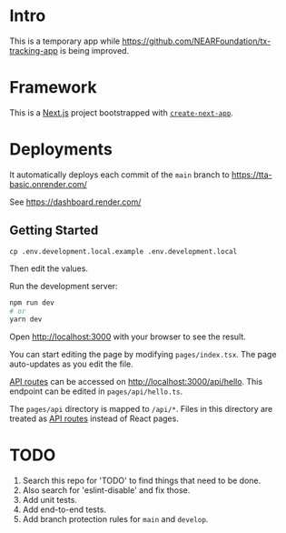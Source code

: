 # Intro

This is a temporary app while https://github.com/NEARFoundation/tx-tracking-app is being improved.

# Framework

This is a [Next.js](https://nextjs.org/) project bootstrapped with [`create-next-app`](https://github.com/vercel/next.js/tree/canary/packages/create-next-app).

# Deployments

It automatically deploys each commit of the `main` branch to https://tta-basic.onrender.com/

See https://dashboard.render.com/

## Getting Started

`cp .env.development.local.example .env.development.local`

Then edit the values.

Run the development server:

```bash
npm run dev
# or
yarn dev
```

Open [http://localhost:3000](http://localhost:3000) with your browser to see the result.

You can start editing the page by modifying `pages/index.tsx`. The page auto-updates as you edit the file.

[API routes](https://nextjs.org/docs/api-routes/introduction) can be accessed on [http://localhost:3000/api/hello](http://localhost:3000/api/hello). This endpoint can be edited in `pages/api/hello.ts`.

The `pages/api` directory is mapped to `/api/*`. Files in this directory are treated as [API routes](https://nextjs.org/docs/api-routes/introduction) instead of React pages.

# TODO

1. Search this repo for 'TODO' to find things that need to be done.
1. Also search for 'eslint-disable' and fix those.
1. Add unit tests.
1. Add end-to-end tests.
1. Add branch protection rules for `main` and `develop`.
